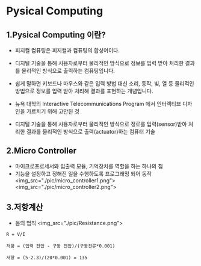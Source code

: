# Pysical Computing

## 1.Pysical Computing 이란?
- 피지컬 컴퓨팅은 피지컬과 컴퓨팅의 합성어이다. 
- 디지털 기술을 통해 사용자로부터 물리적인 방식으로 정보를 입력 받아 처리한 결과를 물리적인 방식으로 출력하는 컴퓨팅입니다. 
- 쉽게 말하면 키보드나 마우스와 같은 입력 방법 대신 소리, 동작, 빛, 열 등 물리적인 방법으로 정보를 입력 받아 처리해 결과를 표현하는 개념입니다.


- 뉴욕 대학의 Interactive Telecommunications Program 에서 인터렉티브 디자인을 가르치기 위해 고안된 것
- 디지털 기술을 통해 사용자로부터 물리적인 방식으로 정로를 입력(sensor)받아 처리한 결과를 물리적인 방식으로 출력(actuator)하는 컴퓨터 기술

## 2.Micro Controller
- 마이크로프로세서와 입출력 모듈, 기억장치를 역할을 하는 하나의 칩
- 기능을 설정하고 정해진 일을 수행하도록 프로그래밍 되어 동작
<img_src="./pic/micro_controller1.png">
<img_src="./pic/micro_controller2.png">

## 3.저항계산
- 옴의 법칙
<img_src="./pic/Resistance.png">

``` 
R = V/I 

저항 = (입력 전압 - 구동 전압)/(구동전류*0.001)

저항 = (5-2.3)/(20*0.001) = 135

```

